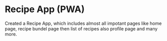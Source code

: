 # Recipe App (PWA)
 
Created a Recipe App, which includes almost all impotant pages like home page, recipe bundel page then list of recipes also profile page and many more.
